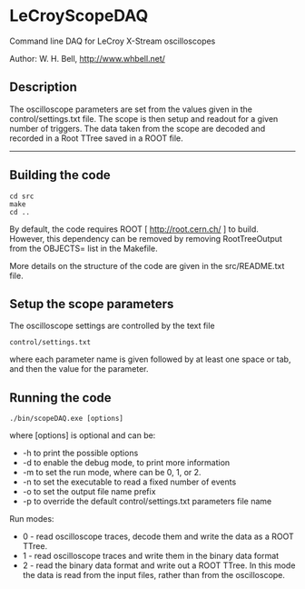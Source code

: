 LeCroyScopeDAQ
==============

Command line DAQ for LeCroy X-Stream oscilloscopes

Author: W. H. Bell, http://www.whbell.net/

Description
-----------

The oscilloscope parameters are set from the values given in the
control/settings.txt file.  The scope is then setup and readout for a
given number of triggers.  The data taken from the scope are decoded
and recorded in a Root TTree saved in a ROOT file.

------------------------------------------------------

Building the code
-----------------

```
cd src
make
cd ..
```

By default, the code requires ROOT [ http://root.cern.ch/ ] to build.
However, this dependency can be removed by removing RootTreeOutput from the OBJECTS= list in the Makefile.

More details on the structure of the code are given in the src/README.txt file.

Setup the scope parameters
--------------------------

The oscilloscope settings are controlled by the text file

```
control/settings.txt
```

where each parameter name is given followed by at least one space or
tab, and then the value for the parameter.

Running the code
----------------

```
./bin/scopeDAQ.exe [options]
```

where [options] is optional and can be:
* -h to print the possible options
* -d to enable the debug mode, to print more information
* -m <value> to set the run mode, where <value> can be 0, 1, or 2.
* -n <number of events> to set the executable to read a fixed number of events
* -o <string> to set the output file name prefix
* -p <string> to override the default control/settings.txt parameters file name

Run modes:
* 0 - read oscilloscope traces, decode them and write the data as a ROOT TTree.
* 1 - read oscilloscope traces and write them in the binary data format
* 2 - read the binary data format and write out a ROOT TTree.  In this mode the data is read from the input files, rather than from the oscilloscope.
